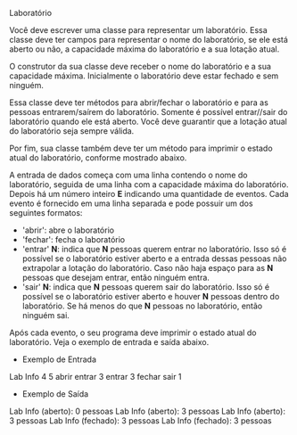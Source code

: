 Laboratório

Você deve escrever uma classe para representar um laboratório.
Essa classe deve ter campos para representar o nome do laboratório, se ele
está aberto ou não, a capacidade máxima do laboratório e a sua lotação atual.

O construtor da sua classe deve receber o nome do laboratório e a sua capacidade
máxima. Inicialmente o laboratório deve estar fechado e sem ninguém.

Essa classe deve ter métodos para abrir/fechar o laboratório e para as
pessoas entrarem/saírem do laboratório. Somente é possível entrar//sair do
laboratório quando ele está aberto. Você deve guarantir que a lotação atual
do laboratório seja sempre válida.

Por fim, sua classe também deve ter um método para imprimir o estado atual
do laboratório, conforme mostrado abaixo.

A entrada de dados começa com uma linha contendo o nome do laboratório, seguida
de uma linha com a capacidade máxima do laboratório. Depois há um número inteiro
**E** indicando uma quantidade de eventos. Cada evento é fornecido em uma linha
separada e pode possuir um dos seguintes formatos:
- 'abrir': abre o laboratório
- 'fechar': fecha o laboratório
- 'entrar' **N**: indica que **N** pessoas querem entrar no laboratório. Isso só
é possível se o laboratório estiver aberto e a entrada dessas pessoas não extrapolar
a lotação do laboratório. Caso não haja espaço para as **N** pessoas que desejam entrar,
então ninguém entra.
- 'sair' **N**: indica que **N** pessoas querem sair do laboratório. Isso só é
possível se o laboratório estiver aberto e houver **N** pessoas dentro do laboratório.
Se há menos do que **N** pessoas no laboratório, então ninguém sai.


Após cada evento, o seu programa deve imprimir o estado atual do laboratório.
Veja o exemplo de entrada e saída abaixo.


- Exemplo de Entrada

Lab Info
4
5
abrir
entrar 3
entrar 3
fechar
sair 1

- Exemplo de Saída

Lab Info (aberto): 0 pessoas
Lab Info (aberto): 3 pessoas
Lab Info (aberto): 3 pessoas
Lab Info (fechado): 3 pessoas
Lab Info (fechado): 3 pessoas
